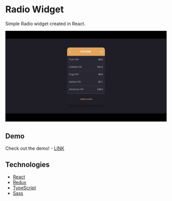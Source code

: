 # Radio Widget

Simple Radio widget created in React.

![Design preview](preview.gif)

## Demo

Check out the demo! - [LINK]()

## Technologies

* [React](https://reactjs.org/)
* [Redux](https://redux.js.org/)
* [TypeScript](https://www.typescriptlang.org/)
* [Sass](https://sass-lang.com/)